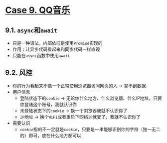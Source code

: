 # [Case 9. QQ音乐](https://y.qq.com/n/ryqq/search?w=%E7%A6%BB%E5%88%AB%E7%9A%84%E7%A7%8B%E5%A4%A9&t=song&remoteplace=txt.yqq.center)

## 9.1. `async`和`await`

- 只是一种语法，内部依旧是使用`Promise`实现的
- 作用：让异步代码看起来和同步代码一样直观
- 只能在`async`函数中使用`await`

## 9.2. 风控

- 你的行为看起来不像一个正常使用浏览器访问网页的人 -> 拿不到数据
- 用户信息
  - 登陆状态下的`cookie` -> 无论你什么地方、什么浏览器、什么IP地址，只要你登陆这个账号，我就认识你
  - 未登陆状态下的`cookie` -> 换一个浏览器我就不认识你了
  - `IP`地址 -> 换个`WiFi`或者重启下网络`IP`就变了，我就不认识你了
- 需要认识
  - `cookie`指的不一定就是`cookie`，只要是一串能够识别你的字符（独一无二的）即可，放在什么地方都可以








